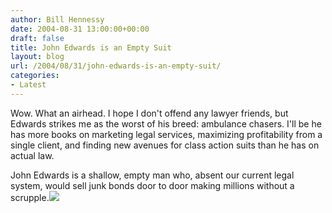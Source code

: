 ```yaml
---
author: Bill Hennessy
date: 2004-08-31 13:00:00+00:00
draft: false
title: John Edwards is an Empty Suit
layout: blog
url: /2004/08/31/john-edwards-is-an-empty-suit/
categories:
- Latest
---
```


Wow.  What an airhead.  I hope I don't offend any lawyer friends, but Edwards strikes me as the worst of his breed:  ambulance chasers.  I'll be he has more books on marketing legal services, maximizing profitability from a single client, and finding new avenues for class action suits than he has on actual law.    
  
John Edwards is a shallow, empty man who, absent our current legal system, would sell junk bonds door to door making millions without a scrupple.![](https://blog.billhennessy.com/aggbug.aspx?PostID=599)

